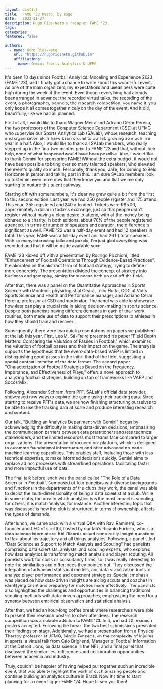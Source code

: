 ```yaml
---
layout: distill
title:  FAME '23 Recap, by Hugo
date:   2023-11-27
description: Hugo Rios-Neto's recap on FAME '23.
tags: 
categories: 
featured: false

authors:
  - name: Hugo Rios-Neto
    url: "https://hugoriosneto.github.io"
    affiliations:
      name: Gemini Sports Analytics & UFMG
---
```


It's been 10 days since Football Analytics: Modeling and Experience 2023 (FAME '23), and I finally got a chance to write about this wonderful event. 
As one of the main organizers, my expectations and uneasiness were quite high during the week of the event. Even though everything had already been 
arranged in advance: the recorded virtual talks, the recording of the event, a photographer, banners, the research competition, you name it, you only 
hope it all comes together nicely on the day of the event. And it did, beautifully, like we had all planned.

First of all, I would like to thank Wagner Meira and Adriano César Pereira, the two professors of the Computer Science Department (CSD) at 
UFMG who supervise our Sports Analytics Lab (SALab), whose research, teaching, and organization skills have been crucial to our lab growing 
so much in a year in a half. Also, I would like to thank all SALab members, who really stepped up in the final two months prior to FAME '23 
and that, without their help, none of what happened would have been possible. Also, I would like to thank Gemini for sponsoring FAME! Without 
the extra budget, it would not have been possible to bring over so many talented speakers, who elevated the event's quality so much. 
Personally, thank you, Jake, for coming to Belo Horizonte in person and taking part in this. I am sure SALab members look up to Gemini 
even more now that they know you and that we are only starting to nurture this talent pathway.

Starting off with some numbers, it's clear we grew quite a bit from the first to this second edition. Last year, we had 250 people register and 175 attend. 
This year, 355 registered and 240 attended. Tickets were R$5.00, approximately a dollar in today's exchange, just so that people didn't register without 
having a clear desire to attend, with all the money being donated to a charity. In both editions, about 70% of the people registered attended. In terms 
of number of speakers and duration, the difference is significant as well. FAME '22 was a half-day event and had 12 speakers in total. This year, FAME was 
a full-day event and had 26 (!) total speakers. With so many interesting talks and panels, I'm just glad everything was recorded and that it will be made available soon.

FAME '23 kicked off with a presentation by Rodrigo Picchioni, titled "Enhancement of Football Operations Through Evidence-Based Practices". It 
elaborated on the abstract term of football strategy, trying to define it more concretely. The presentation divided the concept of strategy into 
business and gameplay, aiming for success both on and off the field.

After that, there was a panel on the Quantitative Approaches in Sports Science with Monteiro, physiologist at Ceará, Túlio Horta, COO at 
Volts Sports Science and Health and Performance manager, and Adriano César Pereira, professor at CSD and moderator. The panel was able to
showcase how data can play a crucial role in aiding decision-making in sports science. Despite both panelists having different demands in 
each of their work routines, both made use of data to support their prescriptions to athletes in how they should train and recover .

Subsequently, there were two quick presentations on papers we published at the lab this year. First, Leo M. Sá-Freire presented his paper 
"Field Depth Matters: Comparing the Valuation of Passes in Football," which examines the valuation of football passes and their impact on 
the game. The analysis supports the hypothesis that the event-data-based VAEP is limited in distinguishing good passes in the initial third 
of the field, suggesting a spatial context limitation of the data format. The second paper, "Characterization of Football Strategies Based 
on the Frequency, Importance, and Effectiveness of Plays," offers a novel approach to analyzing football strategies, building on top of 
frameworks like VAEP and SoccerMix.

Following, Alexander Schram, from PFF, SALab's official data provider, showcased new ways to explore the game using their tracking data. 
Since starting to receive PFF's data, we are now finishing structuring ourselves to be able to use the tracking data at scale and produce 
interesting research and content.

Our talk, "Building an Analytics Department with Gemini" began by acknowledging the difficulty in making data-driven decisions, emphasizing 
the communication barriers between data practitioners and less technical stakeholders, and the limited resources most teams face compared to 
larger organizations. The presentation introduced our platform, which is designed to automate foundational infrastructure and offer advanced 
no-code machine learning capabilities. This enables staff, including those with less technical expertise, to make informed decisions quickly. 
Gemini aims to replace ad hoc processes with streamlined operations, facilitating faster and more impactful use of data.

The final talk before lunch was the panel called "The Role of a Data Scientist in Football". Composed of four panelists with diverse backgrounds 
and functions in the departments of the clubs they work, the panel was able to depict the multi-dimensionality of being a data scientist at a 
club. While in some clubs, the area in which analytics has the most impact is scouting, for others, it is match analysis, for instance. Another 
interesting topic that was discussed is how the club is structured, in terms of ownership, affects the types of demands.

After lunch, we came back with a virtual Q&A with Ravi Ramineni, co-founder and CEO of src-ftbl, hosted by our lab's Ricardo Furbino, who is a data science intern at src-ftbl. 
Ricardo asked some really insight questions to Ravi about his trajectory and all things analytics. Following, a panel titled 
"Data Science as Support to Match Analysis and Scouting" had panelists comprising data scientists, analysts, and scouting experts, 
who explored how data analytics is transforming match analysis and player scouting. All panelists work for clubs or consultancy firms, 
so it was really interesting to note the similarities and differences they pointed out. They discussed the integration of advanced 
statistical models, and data visualization tools to analyze player performance and opponent strategies. Special emphasis was placed on how 
data-driven insights are aiding scouts and coaches in identifying talent and preparing for matches more effectively. The panelists also 
highlighted the challenges and opportunities in balancing traditional scouting methods with data-driven approaches, emphasizing the 
need for a synergy between empirical observation and statistical analysis.

After that, we had an hour-long coffee break where researchers were able to present their research posters to other attendees. The research competition 
was a notable addition to FAME '23. In it, we had 22 research posters accepted. Following the break, the two best submissions presented their findings 
on stage. Additionally, we had a presentation from a Physical Therapy professor at UFMG, Sérgio Fonseca, on the complexity of injuries in sports, a 
virtual talk from Caio Brighenti, Manager of Football Information at the Detroit Lions, on data science in the NFL, and a final panel that discussed 
the similarities, differences and collaboration opportunities between academia and industry.

Truly, couldn't be happier of having helped put together such an incredible event, that was able to highlight the work of such amazing people and continue 
building an analytics culture in Brazil. Now it's time to start planning for an even bigger FAME '24! Hope to see you then!